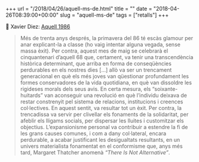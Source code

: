 +++
url = "/2018/04/26/aquell-ms-de.html"
title = ""
date = "2018-04-26T08:39:00+00:00"
slug = "aquell-ms-de"
tags = ["retalls"]
+++

📎 Xavier Diez: [Aquell 1986](https://blocs.mesvilaweb.cat/xavierdiez/?p=270262)

> Més de trenta anys després, la primavera del 86 té escàs glamour per anar explicant-la a classe (ho vaig intentar alguna vegada, sense massa èxit). Per contra, aquest mes de maig se celebrarà el cinquantenari d’aquell 68 que, certament, va tenir una transcendència històrica determinant, que arriba en forma de conseqüències perdurables en els nostres dies […]  allò va ser un trencament generacional en què els més joves van qüestionar profundament les formes conservadores de la vida quotidiana, en què van dissoldre les rigideses morals dels seus avis. En certa mesura, els “soixante-huitards” van aconseguir una revolució en què l’individu deixava de restar constrenyit pel sistema de relacions, institucions i creences col·lectives. En aquest sentit, va resultar tot un èxit. Per contra, la trencadissa va servir per clivellar els fonaments de la solidaritat, per afeblir els lligams socials, per dispersar les lluites i customitzar els objectius. L’expansionisme personal va contribuir a estendre la fi de les grans causes comunes, i com a dany col·lateral, encara perdurable, a acabar justificant les desigualtats resultants, en un univers materialista fonamentat en el conformisme que, anys més tard, Margaret Thatcher anomenà *“There Is Not Alternative”*.

